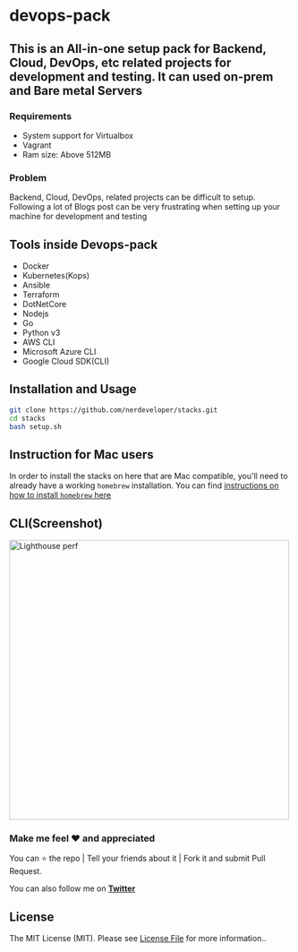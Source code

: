 # devops-pack

## This is an All-in-one setup pack for Backend, Cloud, DevOps, etc related projects for development and testing. It can used on-prem and Bare metal Servers

### Requirements

- System support for Virtualbox
- Vagrant
- Ram size: Above 512MB

### Problem

Backend, Cloud, DevOps, related projects can be difficult to setup. Following a lot of Blogs post can be very frustrating when setting up your machine for development and testing

## Tools inside Devops-pack

- Docker
- Kubernetes(Kops)
- Ansible
- Terraform
- DotNetCore
- Nodejs
- Go
- Python v3
- AWS CLI
- Microsoft Azure CLI
- Google Cloud SDK(CLI)

## Installation and Usage

```bash
git clone https://github.com/nerdeveloper/stacks.git
cd stacks
bash setup.sh
```

## Instruction for Mac users

In order to install the stacks on here that are Mac compatible, you'll need to already have a working `homebrew` installation.
You can find [instructions on how to install `homebrew` here](https://www.howtogeek.com/211541/homebrew-for-os-x-easily-installs-desktop-apps-and-terminal-utilities/)

## CLI(Screenshot)

  <img src="https://github.com/nerdeveloper/stacks/blob/master/images/shot.png" alt="Lighthouse perf" title="Screenshot of Stacks" width="500" >

### Make me feel :heart: and appreciated

You can :star: the repo | Tell your friends about it | Fork it and submit Pull Request.

You can also follow me on **[Twitter](https://twitter.com/_nerdeveloper)**

## License

The MIT License (MIT). Please see [License File](LICENSE) for more information..